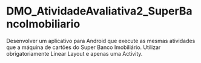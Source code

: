 # DMO_AtividadeAvaliativa2_SuperBancoImobiliario
Desenvolver um aplicativo para Android que execute as mesmas atividades que a máquina de cartões do Super Banco Imobiliário.
Utilizar obrigatoriamente Linear Layout e apenas uma Activity.
